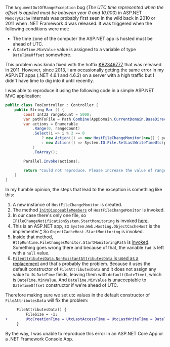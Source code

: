 The `ArgumentOutOfRangeException` bug (*The UTC time represented when the offset is applied must be between year 0 and 10,000*) in ASP.NET `MemoryCache` internals was probably first seen in the wild back in 2010 or 2011 when .NET Framework 4 was released. It was triggered when the following conditions were met:

* The time zone of the computer the ASP.NET app is hosted must be ahead of UTC.
* A `DateTime.MinValue` value is assigned to a variable of type `DateTimeOffset` somewhere.

This problem was kinda fixed with the hotfix [KB2346777](https://support.microsoft.com/en-us/help/2346777/fix-system-argumentoutofrangeexception-exception-when-you-run-a-net-fr) that was released in 2011. However, since 2013, I am occasionally getting the same error in my ASP.NET apps (.NET 4.6.1 and 4.6.2) on a server with a high traffic but I didn't have time to dig into it until recently.

I was able to reproduce it using the following code in a simple ASP.NET MVC application:

```cs
public class FooController : Controller {
    public String Bar () {
        const Int32 rangeCount = 5000;
        var pathToFile = Path.Combine(AppDomain.CurrentDomain.BaseDirectory, "foo.txt"); // Make sure the file exists
        var actions = Enumerable
            .Range(0, rangeCount)
            .Select(i => i % 2 == 0
                ? new Action(() => new HostFileChangeMonitor(new[] { pathToFile }))
                : new Action(() => System.IO.File.SetLastWriteTimeUtc(pathToFile, DateTime.UtcNow))
            )
            .ToArray();

        Parallel.Invoke(actions);

        return "Could not reproduce. Please increase the value of rangeCount and try again!";
    }
}
```

In my humble opinion, the steps that lead to the exception is something like this:

1. A new instance of `HostFileChangeMonitor` is created.
2. The method [`InitDisposableMembers`](https://referencesource.microsoft.com/#System.Runtime.Caching/System/Caching/HostFileChangeMonitor.cs,28) of `HostFileChangeMonitor` is invoked.
3. In our case there's only one file, so `IFileChangeNotificationSystem.StartMonitoring` is invoked [here](https://referencesource.microsoft.com/#System.Runtime.Caching/System/Caching/HostFileChangeMonitor.cs,36).
4. This is an ASP.NET app, so `System.Web.Hosting.ObjectCacheHost` is the implementer.[*](https://docs.microsoft.com/en-us/dotnet/api/system.runtime.caching.hosting.ifilechangenotificationsystem?view=netframework-4.7.1#remarks) So `ObjectCacheHost.StartMonitoring` is invoked.
5. Inside that method, `HttpRuntime.FileChangesMonitor.StartMonitoringPath` is [invoked](https://referencesource.microsoft.com/#System.Web/Hosting/ObjectCacheHost.cs,68). Something goes wrong there and because of that, the variable `fad` is left with a `null` value.
6. [`FileAttributesData.NonExistantAttributesData` is used as a replacement](https://referencesource.microsoft.com/#System.Web/Hosting/ObjectCacheHost.cs,70) and that's probably the problem. Because it uses the default constructor of `FileAttributesData` and it does not assign any value to its `DateTime` fields, leaving them with `default(DateTime)`, which is `DateTime.MinValue`. And `DateTime.MinValue` is unacceptable to `DateTimeOffset` constructor if we're ahead of UTC.

Therefore making sure we set utc values in the default constructor of `FileAttributesData` will fix the problem:

```diff
     FileAttributesData() {
         FileSize = -1;
+        UtcCreationTime = UtcLastAccessTime = UtcLastWriteTime = DateTime.MinValue.ToUniversalTime();
     }
```

By the way, I was unable to reproduce this error in an ASP.NET Core App or a .NET Framework Console App.
